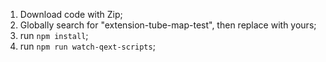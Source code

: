 1. Download code with Zip;
2. Globally search for "extension-tube-map-test", then replace with yours;
3. run `npm install`;
4. run `npm run watch-qext-scripts`;
